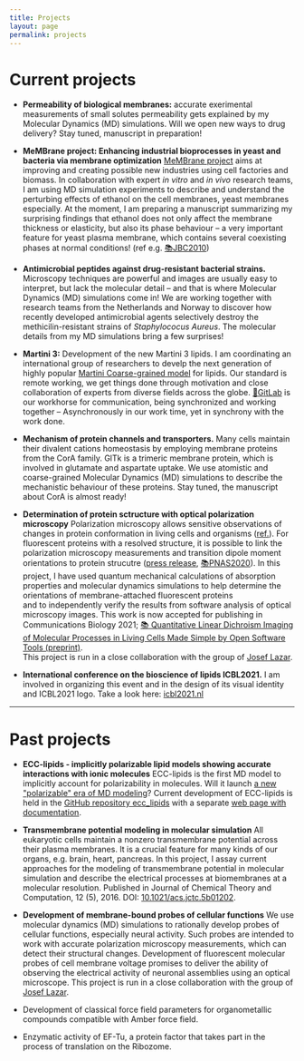```yaml
---
title: Projects
layout: page
permalink: projects
---
```



# Current projects

- **Permeability of biological membranes:**
accurate exerimental measurements of small solutes permeability 
gets explained by my Molecular Dynamics (MD) simulations.
Will we open new ways to drug delivery?
Stay tuned, 
manuscript in preparation!


- **MeMBrane project: Enhancing industrial bioprocesses in yeast and bacteria via membrane optimization**
[MeMBrane project](https://www.membrane.org.uk/) 
aims at improving and creating possible new industries using cell factories and biomass. 
In collaboration with expert *in vitro* and *in vivo* research teams, 
I am using MD simulation experiments to describe and understand 
the perturbing effects of ethanol on the cell membranes, yeast membranes especially. 
At the moment, 
I am preparing a manuscript summarizing my surprising findings
that ethanol does not only affect the membrane thickness or elasticity,
but also its phase behaviour – a very important feature for yeast plasma membrane, 
which contains several coexisting phases at normal conditions!
(ref e.g. [📚JBC2010](https://www.jbc.org/content/286/7/5043.full))


- **Antimicrobial peptides against drug-resistant bacterial strains.**
Microscopy techniques are powerful and images are usually easy to interpret,
but lack the molecular detail – and that is where Molecular Dynamics (MD) simulations come in!
We are working together with research teams from the Netherlands and Norway
to discover how recently developed antimicrobial agents 
selectively destroy the methicilin-resistant strains of *Staphylococus Aureus*. 
The molecular details from my MD simulations bring a few surprises!


- **Martini 3:**
Development of the new Martini 3 lipids. 
I am coordinating an international group of researchers to 
develp the next generation of highly popular 
[Martini Coarse-grained model](https://scholar.google.cz/scholar?hl=en&as_sdt=0,5&qsp=3&q=martini+coarse&qst=ib) for lipids. 
Our standard is remote working,
we get things done through motivation
and close collaboration of experts from diverse fields across the globe.
[🦊GitLab](https://about.gitlab.com/) is our workhorse for communication, 
being synchronized and working together – 
Asynchronously in our work time, 
yet in synchrony with the work done.


- **Mechanism of protein channels and transporters.**
Many cells maintain their divalent cations homeostasis 
by employing membrane proteins from the CorA family. 
GlTk is a trimeric membrane protein, 
which is involved in glutamate and aspartate uptake. 
We use atomistic and coarse-grained Molecular Dynamics (MD) simulations
to describe the mechanistic behaviour of these proteins. 
Stay tuned, 
the manuscript about CorA is almost ready!



- **Determination of protein sctructure with optical polarization microscopy**
Polarization microscopy allows sensitive observations of changes in protein conformation in living cells and organisms ([ref.](http://dx.doi.org/10.1021/jp4067026)). 
For fluorescent proteins with a resolved structure, 
it is possible to link the polarization microscopy measurements and 
transition dipole moment orientations to protein strucutre 
([press release](https://www.osa-opn.org/home/newsroom/2020/december/exploring_the_directionality_of_fluorescent_protei/), 
[📚PNAS2020](http://www.pnas.org/cgi/doi/10.1073/pnas.2017379117)). 
In this project,
I have used 
quantum mechanical calculations of absorption properties and 
molecular dynamics simulations
to help determine the orientations of membrane-attached fluorescent proteins  
and to independently verify the results 
from software analysis of optical microscopy images. 
This work is now accepted for publishing in Communications Biology 2021; 
[📚 Quantitative Linear Dichroism Imaging of Molecular Processes in Living Cells Made Simple by Open Software Tools (preprint)](https://doi.org/10.21203/rs.3.rs-100685/v1).  
This project is run in a close collaboration with the group of [Josef Lazar](https://lazar.group.uochb.cz/en). 


- **International conference on the bioscience of lipids ICBL2021.**
I am involved in organizing this event
and in the design of its visual identity and ICBL2021 logo. 
Take a look here: [icbl2021.nl](https://www.icbl2021.nl/)



<HR>



# Past projects


- **ECC-lipids - implicitly polarizable lipid models showing accurate interactions with ionic molecules**
ECC-lipids is the first MD model to implicitly account for polarizability in molecules. 
Will it launch [a new "polarizable" era of MD modeling](https://www.frontiersin.org/articles/10.3389/fmolb.2019.00143/full)?
Current development of ECC-lipids is held in the [GitHub repository ecc_lipids](https://github.com/jmelcr/ecc_lipids)
with a separate [web page with documentation](https://jmelcr.github.io/ecc_lipids/).



- **Transmembrane potential modeling in molecular simulation**
All eukaryotic cells maintain a nonzero transmembrane potential across their plasma membranes. It is a crucial feature for many kinds of our organs, e.g. brain, heart, pancreas.
In this project, 
I assay current approaches for the modeling of transmembrane potential in molecular simulation 
and describe the electrical processes at biomembranes at a molecular resolution.
Published in Journal of Chemical Theory and Computation, 12 (5), 2016. DOI: [10.1021/acs.jctc.5b01202](https://pubs.acs.org/doi/abs/10.1021/acs.jctc.5b01202).


- **Development of membrane-bound probes of cellular functions**
We use molecular dynamics (MD) simulations to rationally develop probes of cellular functions, 
especially neural activity. Such probes are intended to work with accurate polarization microscopy measurements, 
which can detect their structural changes.
Development of fluorescent molecular probes of cell membrane voltage promises to deliver the ability
of observing the electrical activity of neuronal assemblies using an optical microscope. 
This project is run in a close collaboration with the group of [Josef Lazar](https://www.uochb.cz/web/structure/1408.html?lang=en). 

-  Development of classical force field parameters for organometallic compounds compatible with Amber force field.

-  Enzymatic activity of EF-Tu, a protein factor that takes part in the process of translation on the Ribozome.

